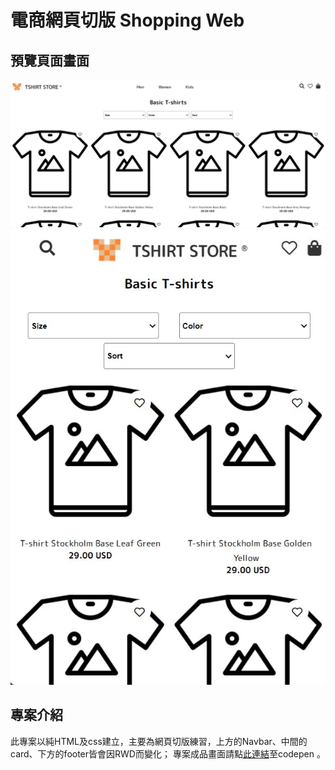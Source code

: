# 電商網頁切版 Shopping Web
## 預覽頁面畫面 
![web](https://github.com/jj280385/shopping-web/blob/main/shopping-web%20web.jpg)
![mobile](https://github.com/jj280385/shopping-web/blob/main/shopping-web%20mobile.jpg)

## 專案介紹
此專案以純HTML及css建立，主要為網頁切版練習，上方的Navbar、中間的card、下方的footer皆會因RWD而變化；
專案成品畫面請點[此連結](https://codepen.io/zora-chen/pen/mdmZWVB)至codepen 。
